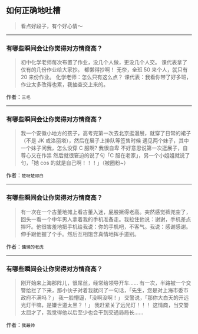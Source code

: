 ## 如何正确地吐槽

> 看点好段子，有个好心情～


 
---

### 有哪些瞬间会让你觉得对方情商高？

> 初中化学老师每次布置了作业，没几个人做，更没几个人交。
> 课代表拿了仅有的几份作业给大家抄。
> 都懒得抄啊！
> 无奈，全班 50 来个人，就只有 20 来份作业。
> 化学老师：怎么只有这么点？
> 课代表：我看你带了好多班，作业太多改得也累，我抽查交上来的。


作者：`三毛`

---

### 有哪些瞬间会让你觉得对方情商高？

> 我一个安徽小地方的孩子，高考完第一次去北京逛漫展，就穿了日常的裙子（不是 JK 或洛丽塔），然后在展子上排队等签售时候 遇见两个妹子，其中一个妹子问我，怎么没穿 C 服啊? 我很自卑 不好意思说第一次逛展子，自尊心又在作祟 然后就很窘迫的说了句「C 服在老家」，另一个小姐姐就说了句，「她 cos 的就是自己啊！！！」（被圈粉~）


作者：`楚呀楚祁白`

---

### 有哪些瞬间会让你觉得对方情商高？

> 有一次在一个古董地摊上看古董入迷，屁股撅得老高。突然感觉裤兜空了，回头一看一个中年男人拿着我的手机准备走。我拉住他说：谢谢，手机差点摔坏。他很害羞地把手机给我说：你的手机吧，不客气。我说：感谢感谢。伸手跟他握了个手。然后互相饱含真情地挥手道别。


作者：`慵懒的老虎`

---

### 有哪些瞬间会让你觉得对方情商高？

> 刚开始来上海那阵儿，很屌丝，经常给领导开车……
> 有一次，半路被一个交警给拦了下来，那小伙子对着我就问了一句话，「先生，您是对上海市委市政府不满吗？」
> 我一脸懵逼，「没啊没啊！」
> 交警说，「那你大白天的开远光灯干嘛，是嫌世道太黑？！」
> 我赶紧关了远光灯！！！
> 这情商，当交警太屈才了，我觉得他以后至少也会干到交通局局长……


作者：`我最帅`